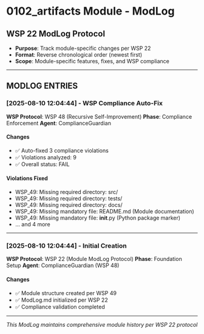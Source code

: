 # 0102_artifacts Module - ModLog

## WSP 22 ModLog Protocol
- **Purpose**: Track module-specific changes per WSP 22
- **Format**: Reverse chronological order (newest first)
- **Scope**: Module-specific features, fixes, and WSP compliance

---

## MODLOG ENTRIES


### [2025-08-10 12:04:44] - WSP Compliance Auto-Fix
**WSP Protocol**: WSP 48 (Recursive Self-Improvement)
**Phase**: Compliance Enforcement
**Agent**: ComplianceGuardian

#### Changes
- ✅ Auto-fixed 3 compliance violations
- ✅ Violations analyzed: 9
- ✅ Overall status: FAIL

#### Violations Fixed
- WSP_49: Missing required directory: src/
- WSP_49: Missing required directory: tests/
- WSP_49: Missing required directory: docs/
- WSP_49: Missing mandatory file: README.md (Module documentation)
- WSP_49: Missing mandatory file: __init__.py (Python package marker)
- ... and 4 more

---

### [2025-08-10 12:04:44] - Initial Creation
**WSP Protocol**: WSP 22 (Module ModLog Protocol)
**Phase**: Foundation Setup
**Agent**: ComplianceGuardian (WSP 48)

#### Changes
- ✅ Module structure created per WSP 49
- ✅ ModLog.md initialized per WSP 22
- ✅ Compliance validation completed

---

*This ModLog maintains comprehensive module history per WSP 22 protocol*
